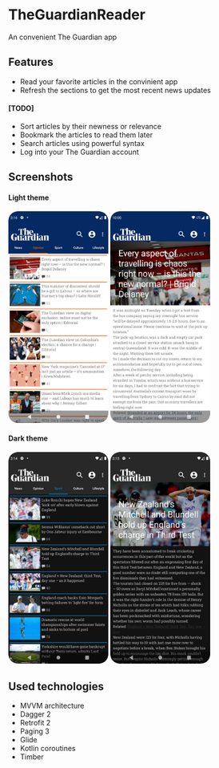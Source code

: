 # TheGuardianReader
An convenient The Guardian app

## Features
- Read your favorite articles in the convinient app
- Refresh the sections to get the most recent news updates
#### [TODO]
- Sort articles by their newness or relevance
- Bookmark the articles to read them later
- Search articles using powerful syntax
- Log into your The Guardian account

## Screenshots

#### Light theme
<div>
<img src="https://raw.githubusercontent.com/rakkateichou/TheGuardianReader/main/screenshots/light_opinion_section.png" alt="Opinion light" width="200"/>
<img src="https://raw.githubusercontent.com/rakkateichou/TheGuardianReader/main/screenshots/light_opinion_article.png" alt="Opinion light article" width="200"/>
</div>

#### Dark theme
<div>
<img src="https://raw.githubusercontent.com/rakkateichou/TheGuardianReader/main/screenshots/dark_sport_section.png" alt="Sport dark" width="200"/>
<img src="https://raw.githubusercontent.com/rakkateichou/TheGuardianReader/main/screenshots/dark_sport_article.png" alt="Sport dark article" width="200"/>
</div>

## Used technologies
- MVVM architecture
- Dagger 2
- Retrofit 2
- Paging 3
- Glide
- Kotlin coroutines
- Timber
